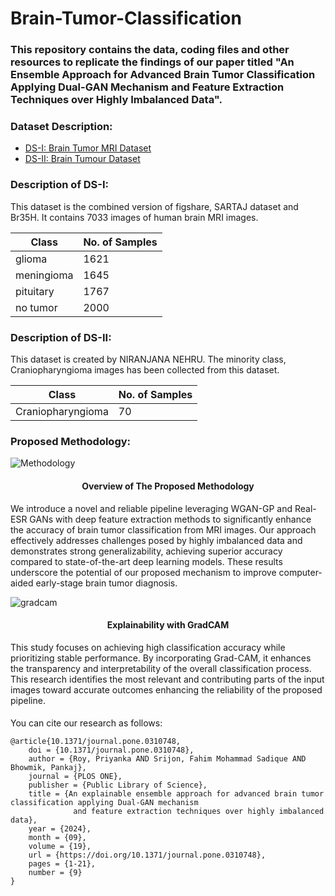 # Brain-Tumor-Classification

<h3>
This repository contains the data, coding files and other resources to replicate the findings of our paper titled "An Ensemble Approach for Advanced Brain Tumor Classification Applying Dual-GAN Mechanism and Feature Extraction Techniques over Highly Imbalanced Data". 
</h3>


### Dataset Description:

- [DS-I: Brain Tumor MRI Dataset](https://www.kaggle.com/datasets/masoudnickparvar/brain-tumor-mri-dataset)
- [DS-II: Brain Tumour Dataset](https://www.kaggle.com/datasets/niranjananehru/brain-tumour-dataset)

### Description of DS-I: 
This dataset is the combined version of figshare, SARTAJ dataset and Br35H. It contains 7033 images of human brain MRI images.

| Class | No. of Samples |
| ------ | ------ |
| glioma | 1621|
| meningioma | 1645|
| pituitary | 1767 |
| no tumor  | 2000|

### Description of DS-II: 
This dataset is created by NIRANJANA NEHRU. The minority class, Craniopharyngioma images has been collected from this dataset.

| Class | No. of Samples |
| ------ | ------ |
| Craniopharyngioma  | 70 |

### Proposed Methodology:

![Methodology](https://github.com/user-attachments/assets/cecbded3-427a-4248-aa2e-70007daef96a)

<h4> <center> Overview of The Proposed Methodology</center></h4>

We introduce a novel and reliable pipeline leveraging WGAN-GP and Real-ESR GANs with deep feature extraction methods to significantly enhance the accuracy of brain tumor classification from MRI images. Our approach effectively addresses challenges posed by highly imbalanced data and demonstrates strong generalizability, achieving superior accuracy compared to state-of-the-art deep learning models. These results underscore the potential of our proposed mechanism to improve computer-aided early-stage brain tumor diagnosis.


![gradcam](https://github.com/user-attachments/assets/1f1c4d15-e410-42c3-9458-a3a0416caa1b)

<h4> <center> Explainability with GradCAM </center></h4>
This study focuses on achieving high classification accuracy while prioritizing stable performance. By incorporating Grad-CAM, it enhances the transparency and interpretability of the overall classification process. This research identifies the most relevant and contributing parts of the input images toward accurate outcomes enhancing the reliability of the proposed pipeline.  

<h4> </h4>

You can cite our research as follows:

```
@article{10.1371/journal.pone.0310748,
    doi = {10.1371/journal.pone.0310748},
    author = {Roy, Priyanka AND Srijon, Fahim Mohammad Sadique AND Bhowmik, Pankaj},
    journal = {PLOS ONE},
    publisher = {Public Library of Science},
    title = {An explainable ensemble approach for advanced brain tumor classification applying Dual-GAN mechanism
              and feature extraction techniques over highly imbalanced data},
    year = {2024},
    month = {09},
    volume = {19},
    url = {https://doi.org/10.1371/journal.pone.0310748},
    pages = {1-21},
    number = {9}
}
```

